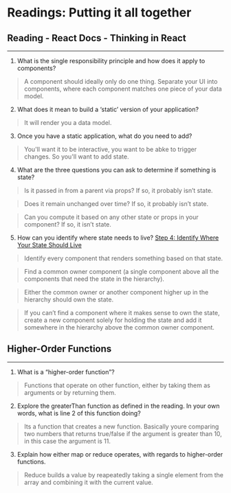 # Readings: Putting it all together

## Reading - React Docs - Thinking in React
-----------

1. What is the single responsibility principle and how does it apply to components?

> A component should ideally only do one thing. Separate your UI into components, where each component matches one piece of your data model. 

2. What does it mean to build a ‘static’ version of your application?

> It will render you a data model.

3. Once you have a static application, what do you need to add?

> You'll want it to be interactive, you want to be abke to trigger changes. So you'll want to add state.

4. What are the three questions you can ask to determine if something is state?

> Is it passed in from a parent via props? If so, it probably isn’t state.

> Does it remain unchanged over time? If so, it probably isn’t state.

> Can you compute it based on any other state or props in your component? If so, it isn’t state.

5. How can you identify where state needs to live? [Step 4: Identify Where Your State Should Live](https://reactjs.org/docs/thinking-in-react.html)

> Identify every component that renders something based on that state.

> Find a common owner component (a single component above all the components that need the state in the hierarchy).

> Either the common owner or another component higher up in the hierarchy should own the state.

>If you can’t find a component where it makes sense to own the state, create a new component solely for holding the state and add it somewhere in the hierarchy above the common owner component.

## Higher-Order Functions
-------------------------

1. What is a “higher-order function”?

> Functions that operate on other function, either by taking them as arguments or by returning them.

2. Explore the greaterThan function as defined in the reading. In your own words, what is line 2 of this function doing?

> Its a function that creates a new function. Basically youre comparing two numbers that returns true/false if the argument is greater than 10, in this case the argument is 11. 

3. Explain how either map or reduce operates, with regards to higher-order functions.

> Reduce builds a value by reapeatedly taking a single element from the array and combining it with the current value. 